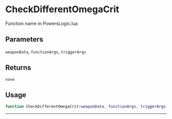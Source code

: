 # CheckDifferentOmegaCrit
Function name in PowersLogic.lua
## Parameters
`weaponData`, `functionArgs`, `triggerArgs`
## Returns
`none`
## Usage
```lua
function CheckDifferentOmegaCrit(weaponData, functionArgs, triggerArgs)
```
---
